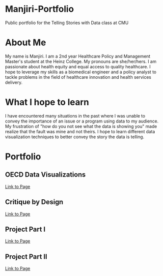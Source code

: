 # Manjiri-Portfolio
Public portfolio for the Telling Stories with Data class at CMU

# About Me
My name is Manjiri. I am a 2nd year Healthcare Policy and Management Master's student at the Heinz College. My pronouns are she/her/hers. I am passionate about health equity and equal access to quality healthcare. I hope to leverage my skills as a biomedical engineer and a policy analyst to tackle problems in the field of healthcare innovation and health services delivery. 

# What I hope to learn
I have encountered many situations in the past where I was unable to convey the importance of an issue or a program using data to my audience. My frustration of "how do you not see what the data is showing you" made realize that the fault was mine and not theirs. I hope to learn different data visualization techniques to better convey the story the data is telling. 

# Portfolio

## OECD Data Visualizations 
[Link to Page](/OECD_viz.md)

## Critique by Design 

[Link to Page](critique_design.md)

## Project Part I
[Link to Page](project_outline.md)

## Project Part II
[Link to Page](project_wireframes.md)

